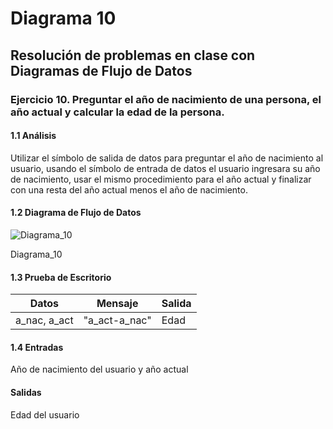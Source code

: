 # Diagrama 10
## Resolución de problemas en clase con Diagramas de Flujo de Datos
### Ejercicio 10. Preguntar el año de nacimiento de una persona, el año actual y calcular la edad de la persona.
#### 1.1 Análisis
Utilizar el símbolo de salida de datos para preguntar el año de nacimiento al usuario, usando el símbolo de entrada de datos el usuario ingresara su año de nacimiento, usar el mismo procedimiento para el año actual y finalizar con una resta del año actual menos el año de nacimiento.
#### 1.2 Diagrama de Flujo de Datos
![Diagrama_10](https://user-images.githubusercontent.com/113486125/190934943-d60e7972-4419-4a07-b919-26a4de9657d5.png)

Diagrama_10
#### 1.3 Prueba de Escritorio
| Datos | Mensaje | Salida |
| ----------- | ----------- | ----------- |
| a_nac, a_act | "a_act-a_nac" | Edad |
#### 1.4 Entradas
Año de nacimiento del usuario y año actual
#### Salidas
Edad del usuario
